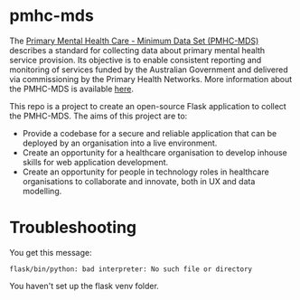 # pmhc-mds
The [Primary Mental Health Care - Minimum Data Set (PMHC-MDS)](https://docs.pmhc-mds.com/) describes a standard for collecting data about primary mental health service provision. Its objective is to enable consistent reporting and monitoring of services funded by the Australian Government and delivered via commissioning by the Primary Health Networks. More information about the PMHC-MDS is available [here](https://pmhc-mds.com/).

This repo is a project to create an open-source Flask application to collect the PMHC-MDS. The aims of this project are to:

* Provide a codebase for a secure and reliable application that can be deployed by an organisation into a live environment.
* Create an opportunity for a healthcare organisation to develop inhouse skills for web application development. 
* Create an opportunity for people in technology roles in healthcare organisations to collaborate and innovate, both in UX and data modelling. 


# Troubleshooting
You get this message: 

```
flask/bin/python: bad interpreter: No such file or directory
```

You haven't set up the flask venv folder. 
